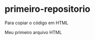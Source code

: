 # primeiro-repositorio
Para copiar o código em HTML
 
 
 <html>
   <hl>Meu primeiro arquivo HTML</hl>
 </html>
